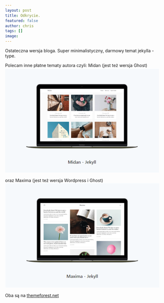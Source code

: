 ```yaml
---
layout: post
title: Odkrycie.
featured: false
author: chris
tags: []
image: 
---
```


<p class='c-content__cc-content'>
Ostateczna wersja bloga. Super minimalistyczny, darmowy temat jekylla - type.
</p>
<p>
Polecam inne  płatne tematy autora czyli:
Midan (jest też wersja Ghost)
<img src="/images/posts/midan.png" class="c-content__cc-content__image" />
</p>
<p>
oraz
Maxima (jest też wersja Wordpress i Ghost)
<img src="/images/posts/maxima.png" class="c-content__cc-content__image" />
</p>
<p>Oba są na <a href="http://themeforest.net/">themeforest.net</a></p>



